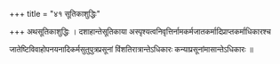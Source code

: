 +++
title = "४१ सूतिकाशुद्धिः"

+++
अथसूतिकाशुद्धिः । दशाहान्तेसूतिकाया अस्पृश्यत्वनिवृत्तिर्नामकर्मजातकर्मादिप्राप्तकर्माधिकारश्च

जातेष्टिविवाहोपनयनादिकर्मसुतुपुत्रप्रसूनां विंशतिरात्रान्तेऽधिकारः कन्याप्रसूनांमासान्तेऽधिकारः ॥
